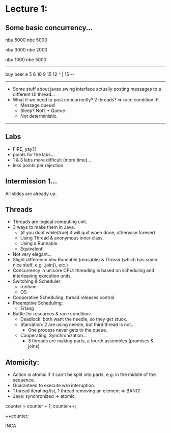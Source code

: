 # Lecture 1:

## Some basic concurrency...

nbu 5000
nbe 5000

nbu 3000
nbe 2000

nbu 1000
nbe 5000

--------

buy	beer
e	5
6	10
9	15
12  ^
	|
15 --

--------

+ Some stuff about javax.swing interface actually posting messages to a different UI thread...
+ What if we need to post concurrently? 2 threads? => race condition :P
	* Message queue!
	* Sleep? Not? + Queue
	* Not deterministic.

--------

## Labs

+ FIRE, yay?!
+ points for the labs...
+ 1 & 3 labs more difficult (more time)...
+ less points per rejection.

## Intermission 1...

All slides are already up.

## Threads

+ Threads are logical computing unit.
+ 3 ways to make them in Java.
	* (if you dont while(true) it will quit when done, otherwise forever).
	* Using Thread & anonymous inner class.
	* Using a Runnable.
	* Equivalent!
+ Not very elegant...
+ Slight difference btw Runnable (reusable) & Thread (which has some nice stuff, e.g: .join(), etc.)
+ Concurrency in unicore CPU: threading is based on scheduling and interleaving execution units.
+ Switching & Scheduler:
	* runtime
	* OS
+ Cooperative Scheduling: thread releases control.
+ Preemptive Scheduling:
	* Erlang
+ Battle for resources & race condition:
	* Deadlock: both want the needle, so they get stuck.
	* Starvation: 2 are using needle, but third thread is not...
		- One process never gets to the queue.
	* Cooperating: Synchronization...
		- 3 threads are making parts, a fourth assembles (promises & joins)

## Atomicity:

+ Action is atomic if it can't be split into parts, e.g: in the middle of the sequence.
+ Guaranteed to execute w/o interuption.
+ 1 thread iterating list, 1 thread removing an element => BANG!
+ Java: synchronized => atomic.


counter = counter + 1;
counter++;

++counter;

INCA